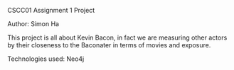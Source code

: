 CSCC01 Assignment 1 Project

Author: Simon Ha

This project is all about Kevin Bacon, in fact we are measuring other actors by their closeness to the Baconater in terms of movies and exposure.  

Technologies used: Neo4j
